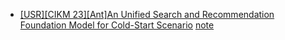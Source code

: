 - [[USR][CIKM 23][Ant]An Unified Search and Recommendation Foundation Model for Cold-Start Scenario](https://arxiv.org/pdf/2309.08939.pdf) [note](https://mp.weixin.qq.com/s/Efj7yda_io24C6-RVv96xQ)
